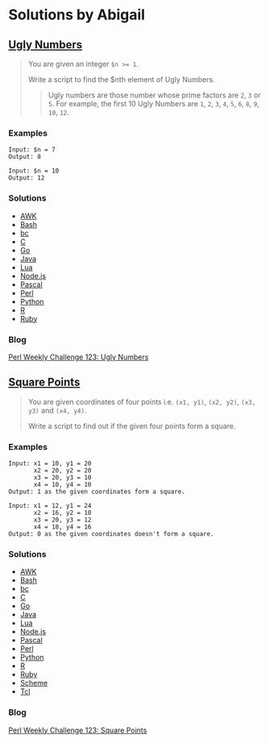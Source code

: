 # Solutions by Abigail
## [Ugly Numbers][task1]

> You are given an integer `$n >= 1`.
> 
> Write a script to find the $nth element of Ugly Numbers.
> 
> > Ugly numbers are those number whose prime factors are `2`, `3` or `5`.
> > For example, the first 10 Ugly Numbers are `1`, `2`, `3`, `4`, `5`,
> > `6`, `8`, `9`, `10`, `12`.

### Examples
~~~~
Input: $n = 7
Output: 8

Input: $n = 10
Output: 12
~~~~

### Solutions
* [AWK](awk/ch-1.awk)
* [Bash](bash/ch-1.sh)
* [bc](bc/ch-1.bc)
* [C](c/ch-1.c)
* [Go](go/ch-1.go)
* [Java](java/ch-1.java)
* [Lua](lua/ch-1.lua)
* [Node.js](node/ch-1.js)
* [Pascal](pascal/ch-1.p)
* [Perl](perl/ch-1.pl)
* [Python](python/ch-1.py)
* [R](r/ch-1.r)
* [Ruby](ruby/ch-1.rb)

### Blog
[Perl Weekly Challenge 123: Ugly Numbers][blog1]

## [Square Points][task2]

> You are given coordinates of four points i.e. `(x1, y1)`, `(x2, y2)`,
> `(x3, y3)` and `(x4, y4)`.
> 
> Write a script to find out if the given four points form a square.

### Examples
~~~~
Input: x1 = 10, y1 = 20
       x2 = 20, y2 = 20
       x3 = 20, y3 = 10
       x4 = 10, y4 = 10
Output: 1 as the given coordinates form a square.
~~~~

~~~~
Input: x1 = 12, y1 = 24
       x2 = 16, y2 = 10
       x3 = 20, y3 = 12
       x4 = 18, y4 = 16
Output: 0 as the given coordinates doesn't form a square.
~~~~

### Solutions
* [AWK](awk/ch-2.awk)
* [Bash](bash/ch-2.sh)
* [bc](bc/ch-2.bc)
* [C](c/ch-2.c)
* [Go](go/ch-2.go)
* [Java](java/ch-2.java)
* [Lua](lua/ch-2.lua)
* [Node.js](node/ch-2.js)
* [Pascal](pascal/ch-2.p)
* [Perl](perl/ch-2.pl)
* [Python](python/ch-2.py)
* [R](r/ch-2.r)
* [Ruby](ruby/ch-2.rb)
* [Scheme](scheme/ch-2.scm)
* [Tcl](tcl/ch-2.tcl)

### Blog
[Perl Weekly Challenge 123: Square Points][blog2]



[task1]: https://perlweeklychallenge.org/blog/perl-weekly-challenge-123/#TASK1
[task2]: https://perlweeklychallenge.org/blog/perl-weekly-challenge-123/#TASK2
[blog1]: https://abigail.github.io/HTML/Perl-Weekly-Challenge/week-123-1.html
[blog2]: https://abigail.github.io/HTML/Perl-Weekly-Challenge/week-123-2.html
